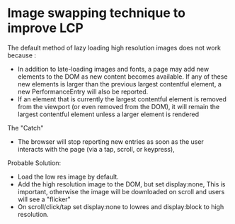 # Image swapping technique to improve LCP

The default method of lazy loading high resolution images does not work because :
-  In addition to late-loading images and fonts, a page may add new elements to the DOM as new content becomes available. If any of these new elements is larger than the previous largest contentful element, a new PerformanceEntry will also be reported.
- If an element that is currently the largest contentful element is removed from the viewport (or even removed from the DOM), it will remain the largest contentful element unless a larger element is rendered

The "Catch"
- The browser will stop reporting new entries as soon as the user interacts with the page (via a tap, scroll, or keypress),

Probable Solution:
- Load the low res image by default.
- Add the high resolution image to the DOM, but set display:none,
  This is important, otherwise the image will be downloaded on scroll and users will see a "flicker"
- On scroll/click/tap set display:none to lowres and display:block to high resolution.  
